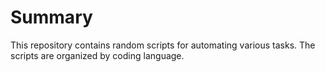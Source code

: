 # Summary

This repository contains random scripts for automating various tasks. The scripts are organized by coding language.

